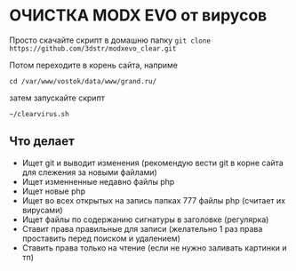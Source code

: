 # ОЧИСТКА MODX EVO от вирусов

Просто скачайте скрипт в домашню папку
`git clone https://github.com/3dstr/modxevo_clear.git`

Потом переходите в корень сайта, наприме

`сd /var/www/vostok/data/www/grand.ru/`

затем запускайте скрипт

`~/clearvirus.sh`

## Что делает

* Ищет git и выводит изменения (рекомендую вести git в корне сайта для слежения за новыми файлами)
* Ищет изменненные недавно файлы php
* Ищет новые php
* Ищет во всех открытых на запись папках 777 файлы php (считает их вирусами)
* Ищет файлы по содержанию сигнатуры в заголовке (регулярка)
* Ставит права правильные для записи (желательно 1 раз права проставить перед поиском и удалением)
* Ставить права только на чтение (если не нужно заливать картинки и тп)
